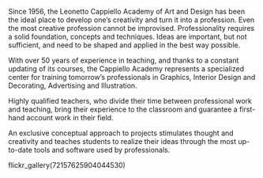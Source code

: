 Since 1956, the Leonetto Cappiello Academy of Art and Design has been the ideal  place to develop one’s creativity and turn it into a profession.  Even the most creative profession cannot be improvised. Professionality requires a solid foundation, concepts and techniques. Ideas are important, but not sufficient, and need to be shaped and applied in the best way possible.  

With over 50 years of experience in teaching, and thanks to a constant updating of its courses, the Cappiello Academy represents a specialized center for training tomorrow’s professionals in Graphics, Interior Design and Decorating, Advertising and Illustration.

Highly qualified teachers, who divide their time between professional work and teaching, bring their experience to the classroom and guarantee a  first-hand account work in their field.

An exclusive  conceptual  approach to projects stimulates thought and creativity and  teaches students to realize their ideas through  the most up-to-date  tools and software used by professionals.


flickr_gallery(72157625904044530)

<style>#home_right h2 {display:none}</style>